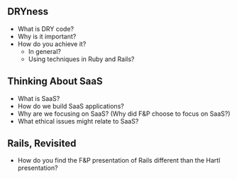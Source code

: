 DRYness
-------

* What is DRY code?
* Why is it important?
* How do you achieve it?
    * In general?
    * Using techniques in Ruby and Rails?

Thinking About SaaS
-------------------

* What is SaaS?
* How do we build SaaS applications?
* Why are we focusing on SaaS?  (Why did F&P choose to focus on SaaS?)
* What ethical issues might relate to SaaS?

Rails, Revisited
----------------

* How do you find the F&P presentation of Rails different than the Hartl
  presentation?

